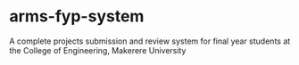 # arms-fyp-system
A complete projects submission and review system for final year students at the College of Engineering, Makerere University
